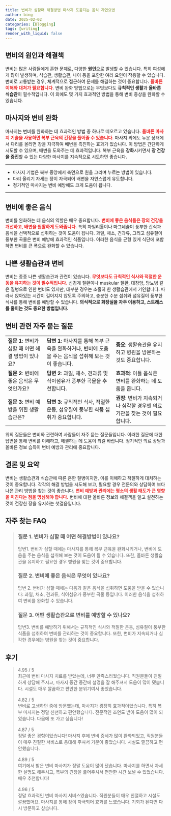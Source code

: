 ```yaml
---
title: 변비가 심할때 해결방법 마사지 도움되는 음식 자연요법
author: bing
date: 2025-02-02
categories: [Blogging]
tags: [writing]
render_with_liquid: false
---
```



<h2 id='변비의 원인과 해결책'>변비의 원인과 해결책</h2>

<p>변비는 많은 사람들에게 흔한 문제로, 다양한 <b>원인</b>으로 발생할 수 있습니다. 특히 여성에게 많이 발생하며, 식습관, 생활습관, 나이 등을 포함한 여러 요인이 작용할 수 있습니다. 변비로 고통받는 경우, 체계적으로 접근하여 문제를 해결하는 것이 중요합니다. <b><span style="color: #ee2323;">올바른 이해와 대처가 필요합니다.</span></b> 변비 완화 방법으로는 무엇보다도 <b>규칙적인 생활</b>과 <b>올바른 식습관</b>이 필수적입니다. 이 외에도 몇 가지 효과적인 방법을 통해 변비 증상을 완화할 수 있습니다.</p>

<h2 id='마사지와 변비 완화'>마사지와 변비 완화</h2>

<p>마사지는 변비를 완화하는 데 효과적인 방법 중 하나로 떠오르고 있습니다. <b><span style="color: #ee2323;">올바른 마사지 기술을 사용하면 복부 근육의 긴장을 풀어줄 수 있습니다.</span></b> 마사지 외에도 누운 상태에서 다리를 올리면 장을 자극하여 배변을 촉진하는 효과가 있습니다. 이 방법은 간단하게 시도할 수 있으며, 배변을 도와주는 데 효과적입니다. 복부 근육을 <b>강화</b>시키면서 <b>장 건강을 증진</b>할 수 있는 다양한 마사지를 지속적으로 시도하면 좋습니다.</p>

<hr />

<ul>
    <li>마사지 기법은 복부 중앙에서 측면으로 원을 그리며 누르는 방법이 있습니다.</li>
    <li>다리 올리기 자세는 장이 자극되어 배변을 자연스럽게 유도합니다.</li>
    <li>정기적인 마사지는 변비 예방에도 크게 도움이 됩니다.</li>
</ul>

<hr />

<h2 id='변비에 좋은 음식'>변비에 좋은 음식</h2>

<p>변비를 완화하는 데 음식의 역할은 매우 중요합니다. <b><span style="color: #ee2323;">변비에 좋은 음식들은 장의 건강을 개선하고, 배변을 원활하게 도와줍니다.</span></b> 특히 자일리톨이나 마그네슘이 풍부한 간식과 음식을 선택적으로 섭취하는 것이 도움이 됩니다. 과일, 채소, 견과류, 그리고 섬유질이 풍부한 곡물은 변비 예방에 효과적인 식품입니다. 이러한 음식을 균형 있게 식단에 포함하면 변비를 큰 폭으로 완화할 수 있습니다.</p>

<h2 id='나쁜 생활습관과 변비'>나쁜 생활습관과 변비</h2>

<p>변비는 종종 나쁜 생활습관과 관련이 있습니다. <b><span style="color: #ee2323;">무엇보다도 규칙적인 식사와 적절한 운동을 유지하는 것이 필수적입니다.</span></b> 신경계 질환이나 muskular 질환, 대장암, 당뇨병 같은 질병으로 인한 변비도 있지만, 대부분 경우는 소홀히 한 생활습관에서 기인합니다. 따라서 앉아있는 시간이 길어지지 않도록 주의하고, 충분한 수분 섭취와 섬유질이 풍부한 식사를 통해 변비를 예방할 수 있습니다. <b>의식적으로 화장실을 자주 이용하고, 스트레스를 줄이는 것도 중요한 방법입니다.</b></p>

<h2 id='변비 관련 자주 묻는 질문'>변비 관련 자주 묻는 질문</h2>

<table>
    <tr>
        <td><b>질문 1</b>: 변비가 심할 때 어떤 해결 방법이 있나요?</td>
        <td><b>답변 1</b>: 마사지를 통해 복부 근육을 완화하거나, 변비에 도움을 주는 음식을 섭취해 보는 것이 좋습니다.</td>
        <td><b>중요</b>: 생활습관을 유지하고 병원을 방문하는 것도 중요합니다.</td>
    </tr>
    <tr>
        <td><b>질문 2</b>: 변비에 좋은 음식은 무엇인가요?</td>
        <td><b>답변 2</b>: 과일, 채소, 견과류 및 식이섬유가 풍부한 곡물을 추천합니다.</td>
        <td><b>효과적</b>: 이들 음식은 변비를 완화하는 데 도움을 줍니다.</td>
    </tr>
    <tr>
        <td><b>질문 3</b>: 변비 예방을 위한 생활습관은?</td>
        <td><b>답변 3</b>: 규칙적인 식사, 적절한 운동, 섬유질이 풍부한 식품 섭취가 중요합니다.</td>
        <td><b>권장</b>: 변비가 지속되거나 심각할 경우엔 의료기관을 찾는 것이 필요합니다.</td>
    </tr>
</table>

<p>위의 질문들은 변비와 관련하여 사람들이 자주 묻는 질문들입니다. 이러한 질문에 대한 답변을 통해 변비를 이해하고, 해결하는 데 도움이 되길 바랍니다. 정기적인 의료 상담과 올바른 정보 습득이 변비 예방과 관리에 중요합니다.</p>

<h2 id='결론 및 요약'>결론 및 요약</h2>

<p>변비는 생활습관과 식습관에 따른 흔한 질병이지만, 이를 이해하고 적절하게 대처하는 것이 중요합니다. 각각의 해결 방법을 시도해 보고, 필요할 경우 전문의와 상담하여 보다 나은 관리 방법을 찾는 것이 좋습니다. <b><span style="color: #ee2323;">변비 예방과 관리에는 평소의 생활 태도가 큰 영향을 미친다는 점을 명심해야 합니다.</span></b> 변비에 대한 올바른 정보와 해결책을 알고 실천하는 것이 건강한 장을 유지하는 첫걸음입니다.</p>


<h2 id='자주_찾는_FAQ'>자주 찾는 FAQ</h2>
<div itemscope="" itemtype="https://schema.org/FAQPage"> 
<blockquote> 
<div itemscope="" itemprop="mainEntity" itemtype="https://schema.org/Question"> 
<h3 itemprop="name">질문 1. 변비가 심할 때 어떤 해결방법이 있나요?</h3> 
<div itemscope="" itemprop="acceptedAnswer" itemtype="https://schema.org/Answer"> 
<span itemprop="text"> 
<p>답변1. 변비가 심할 때에는 마사지를 통해 복부 근육을 완화시키거나, 변비에 도움을 주는 음식을 섭취해 보는 것이 도움이 될 수 있습니다. 또한, 올바른 생활습관을 유지하고 필요한 경우 병원을 찾는 것이 중요합니다.</p> 
</span> 
</div> 
</div> 
<div itemscope="" itemprop="mainEntity" itemtype="https://schema.org/Question"> 
<h3 itemprop="name">질문 2. 변비에 좋은 음식은 무엇이 있나요?</h3> 
<div itemscope="" itemprop="acceptedAnswer" itemtype="https://schema.org/Answer"> 
<span itemprop="text"> 
<p>답변 2. 변비가 심할 때에는 다음과 같은 음식을 섭취하면 도움을 받을 수 있습니다: 과일, 채소, 견과류, 식이섬유가 풍부한 곡물 등입니다. 이러한 음식을 섭취하여 변비를 완화할 수 있습니다.</p> 
</span> 
</div> 
</div> 
<div itemscope="" itemprop="mainEntity" itemtype="https://schema.org/Question"> 
<h3 itemprop="name">질문 3. 어떤 생활습관으로 변비를 예방할 수 있나요?</h3> 
<div itemscope="" itemprop="acceptedAnswer" itemtype="https://schema.org/Answer"> 
<span itemprop="text"> 
<p>답변3. 변비를 예방하기 위해서는 규칙적인 식사와 적절한 운동, 섬유질이 풍부한 식품을 섭취하여 변비를 관리하는 것이 중요합니다. 또한, 변비가 지속되거나 심각한 경우에는 병원을 찾는 것이 중요합니다.</p> 
</span> 
</div> 
</div> 
</blockquote> 
</div>
<h2 id='후기'>후기</h2>
<div itemscope itemtype="https://schema.org/Product">
  <blockquote>
  <div itemprop="review" itemscope itemtype="https://schema.org/Review">
      <div itemprop="reviewRating" itemscope itemtype="https://schema.org/Rating"> <span itemprop="ratingValue">4.95</span> / <span itemprop="bestRating">5</span> </div>
      <span itemprop="reviewBody">최근에 변비 마사지 치료를 받았는데, 너무 만족스러웠습니다. 직원분들이 친절하게 상담해 주시고, 마사지 중간 중간에 설명을 잘 해주셔서 도움이 많이 됐습니다. 시설도 매우 깔끔하고 편안한 분위기여서 좋았습니다.</span>
  </div>
  <br>
  <div itemprop="review" itemscope itemtype="https://schema.org/Review">
      <div itemprop="reviewRating" itemscope itemtype="https://schema.org/Rating"> <span itemprop="ratingValue">4.82</span> / <span itemprop="bestRating">5</span> </div>
      <span itemprop="reviewBody">변비로 고생하던 중에 방문했는데, 마사지가 굉장히 효과적이었습니다. 특히 복부 마사지는 정말 신선하고 편안했습니다. 전문적인 조언도 받아 도움이 많이 되었습니다. 다음에 또 가고 싶습니다!</span>
  </div>
  <br>
  <div itemprop="review" itemscope itemtype="https://schema.org/Review">
      <div itemprop="reviewRating" itemscope itemtype="https://schema.org/Rating"> <span itemprop="ratingValue">4.87</span> / <span itemprop="bestRating">5</span> </div>
      <span itemprop="reviewBody">정말 좋은 경험이었습니다! 마사지 후에 변비 증세가 많이 완화되었고, 직원분들이 매우 친절한 서비스로 응대해 주셔서 기분이 좋았습니다. 시설도 깔끔하고 편안했습니다.</span>
  </div>
  <br>
  <div itemprop="review" itemscope itemtype="https://schema.org/Review">
      <div itemprop="reviewRating" itemscope itemtype="https://schema.org/Rating"> <span itemprop="ratingValue">4.89</span> / <span itemprop="bestRating">5</span> </div>
      <span itemprop="reviewBody">여기에서 받은 변비 마사지가 정말 도움이 많이 됐습니다. 마사지를 하면서 자세한 설명도 해주시고, 복부의 긴장을 풀어주셔서 편안한 시간 보낼 수 있었습니다. 매우 추천합니다!</span>
  </div>
  <br>
  <div itemprop="review" itemscope itemtype="https://schema.org/Review">
      <div itemprop="reviewRating" itemscope itemtype="https://schema.org/Rating"> <span itemprop="ratingValue">4.96</span> / <span itemprop="bestRating">5</span> </div>
      <span itemprop="reviewBody">정말 효과적인 변비 마사지 서비스였습니다. 직원분들이 매우 친절하고 시설도 깔끔했어요. 마사지를 통해 장이 자극되어 효과를 느꼈습니다. 기회가 된다면 다시 방문하고 싶습니다.</span>
  </div>
  </blockquote>
</div>

